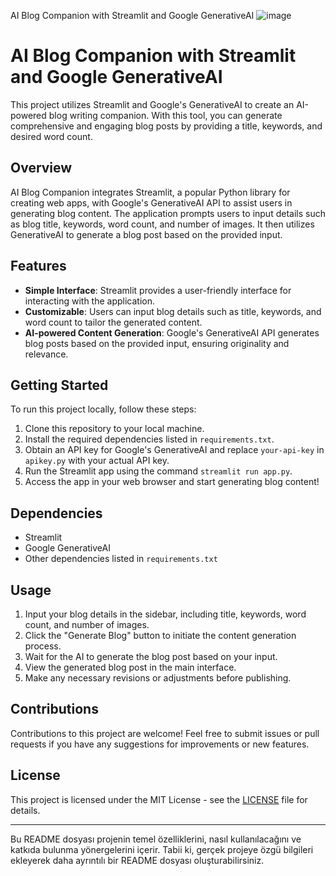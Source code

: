 AI Blog Companion with Streamlit and Google GenerativeAI
![image](https://github.com/ARAGORN1453/AI-Blog-Companion/assets/119515258/4fa68025-29ab-4582-8137-91dc6d869adb)
# AI Blog Companion with Streamlit and Google GenerativeAI



This project utilizes Streamlit and Google's GenerativeAI to create an AI-powered blog writing companion. With this tool, you can generate comprehensive and engaging blog posts by providing a title, keywords, and desired word count.

## Overview

AI Blog Companion integrates Streamlit, a popular Python library for creating web apps, with Google's GenerativeAI API to assist users in generating blog content. The application prompts users to input details such as blog title, keywords, word count, and number of images. It then utilizes GenerativeAI to generate a blog post based on the provided input.

## Features

- **Simple Interface**: Streamlit provides a user-friendly interface for interacting with the application.
- **Customizable**: Users can input blog details such as title, keywords, and word count to tailor the generated content.
- **AI-powered Content Generation**: Google's GenerativeAI API generates blog posts based on the provided input, ensuring originality and relevance.

## Getting Started

To run this project locally, follow these steps:

1. Clone this repository to your local machine.
2. Install the required dependencies listed in `requirements.txt`.
3. Obtain an API key for Google's GenerativeAI and replace `your-api-key` in `apikey.py` with your actual API key.
4. Run the Streamlit app using the command `streamlit run app.py`.
5. Access the app in your web browser and start generating blog content!

## Dependencies

- Streamlit
- Google GenerativeAI
- Other dependencies listed in `requirements.txt`

## Usage

1. Input your blog details in the sidebar, including title, keywords, word count, and number of images.
2. Click the "Generate Blog" button to initiate the content generation process.
3. Wait for the AI to generate the blog post based on your input.
4. View the generated blog post in the main interface.
5. Make any necessary revisions or adjustments before publishing.

## Contributions

Contributions to this project are welcome! Feel free to submit issues or pull requests if you have any suggestions for improvements or new features.

## License

This project is licensed under the MIT License - see the [LICENSE](LICENSE) file for details.

---

Bu README dosyası projenin temel özelliklerini, nasıl kullanılacağını ve katkıda bulunma yönergelerini içerir. Tabii ki, gerçek projeye özgü bilgileri ekleyerek daha ayrıntılı bir README dosyası oluşturabilirsiniz.
